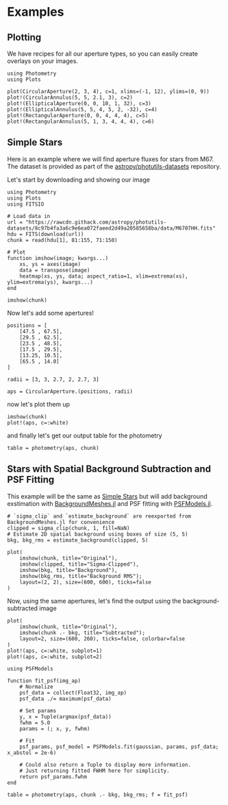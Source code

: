 # Examples

## Plotting
We have recipes for all our aperture types, so you can easily create overlays on your images.

```@example plot
using Photometry
using Plots

plot(CircularAperture(2, 3, 4), c=1, xlims=(-1, 12), ylims=(0, 9))
plot!(CircularAnnulus(5, 5, 2.1, 3), c=2)
plot!(EllipticalAperture(0, 0, 10, 1, 32), c=3)
plot!(EllipticalAnnulus(5, 5, 4, 5, 2, -32), c=4)
plot!(RectangularAperture(0, 0, 4, 4, 4), c=5)
plot!(RectangularAnnulus(5, 1, 3, 4, 4, 4), c=6)
```

## Simple Stars

Here is an example where we will find aperture fluxes for stars from M67. The dataset is provided as part of the [astropy/photutils-datasets](https://github.com/astropy/photutils-datasets) repository.

Let's start by downloading and showing our image

```@example stars
using Photometry
using Plots
using FITSIO

# Load data in
url = "https://rawcdn.githack.com/astropy/photutils-datasets/8c97b4fa3a6c9e6ea072faeed2d49a20585658ba/data/M6707HH.fits"
hdu = FITS(download(url))
chunk = read(hdu[1], 81:155, 71:150)

# Plot
function imshow(image; kwargs...)
    xs, ys = axes(image)
    data = transpose(image)
    heatmap(xs, ys, data; aspect_ratio=1, xlim=extrema(xs), ylim=extrema(ys), kwargs...)
end

imshow(chunk)
```

Now let's add some apertures!

```@example stars
positions = [
    [47.5 , 67.5],
    [29.5 , 62.5],
    [23.5 , 48.5],
    [17.5 , 29.5],
    [13.25, 10.5],
    [65.5 , 14.0]
]

radii = [3, 3, 2.7, 2, 2.7, 3]

aps = CircularAperture.(positions, radii)
```

now let's plot them up

```@example stars
imshow(chunk)
plot!(aps, c=:white)
```

and finally let's get our output table for the photometry

```@example stars
table = photometry(aps, chunk)
```

## Stars with Spatial Background Subtraction and PSF Fitting

This example will be the same as [Simple Stars](@ref) but will add background exstimation with [BackgroundMeshes.jl](https://juliaastro.org/BackgroundMeshes) and PSF fitting with [PSFModels.jl](https://juliaastro.org/PSFModels).

```@example stars
# `sigma_clip` and `estimate_background` are reexported from BackgroundMeshes.jl for convenience
clipped = sigma_clip(chunk, 1, fill=NaN)
# Estimate 2D spatial background using boxes of size (5, 5)
bkg, bkg_rms = estimate_background(clipped, 5)

plot(
    imshow(chunk, title="Original"),
    imshow(clipped, title="Sigma-Clipped"),
    imshow(bkg, title="Background"),
    imshow(bkg_rms, title="Background RMS");
    layout=(2, 2), size=(600, 600), ticks=false
)
```

Now, using the same apertures, let's find the output using the background-subtracted image

```@example stars
plot(
    imshow(chunk, title="Original"),
    imshow(chunk .- bkg, title="Subtracted");
    layout=2, size=(600, 260), ticks=false, colorbar=false
)
plot!(aps, c=:white, subplot=1)
plot!(aps, c=:white, subplot=2)
```

```@example stars
using PSFModels

function fit_psf(img_ap)
    # Normalize
    psf_data = collect(Float32, img_ap)
    psf_data ./= maximum(psf_data)

    # Set params
    y, x = Tuple(argmax(psf_data))
    fwhm = 5.0
    params = (; x, y, fwhm)

    # Fit
    psf_params, psf_model = PSFModels.fit(gaussian, params, psf_data; x_abstol = 2e-6)

    # Could also return a Tuple to display more information.
    # Just returning fitted FWHM here for simplicity.
    return psf_params.fwhm
end

table = photometry(aps, chunk .- bkg, bkg_rms; f = fit_psf)
```
